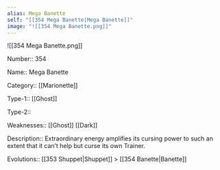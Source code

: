 ```yaml
---
alias: Mega Banette
self: "[[354 Mega Banette|Mega Banette]]"
image: "![[354 Mega Banette.png]]"
---
```


![[354 Mega Banette.png]]


Number:: 354

Name:: Mega Banette

Category:: [[Marionette]]

Type-1:: [[Ghost]]

Type-2:: 

Weaknesses:: [[Ghost]] [[Dark]]

Description:: Extraordinary energy amplifies its cursing power to such an extent that it can’t help but curse its own Trainer.

Evolutions:: [[353 Shuppet|Shuppet]] > [[354 Banette|Banette]]
